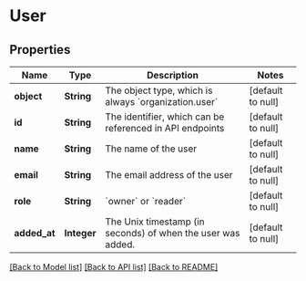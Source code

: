 # User
## Properties

| Name | Type | Description | Notes |
|------------ | ------------- | ------------- | -------------|
| **object** | **String** | The object type, which is always &#x60;organization.user&#x60; | [default to null] |
| **id** | **String** | The identifier, which can be referenced in API endpoints | [default to null] |
| **name** | **String** | The name of the user | [default to null] |
| **email** | **String** | The email address of the user | [default to null] |
| **role** | **String** | &#x60;owner&#x60; or &#x60;reader&#x60; | [default to null] |
| **added\_at** | **Integer** | The Unix timestamp (in seconds) of when the user was added. | [default to null] |

[[Back to Model list]](../README.md#documentation-for-models) [[Back to API list]](../README.md#documentation-for-api-endpoints) [[Back to README]](../README.md)

